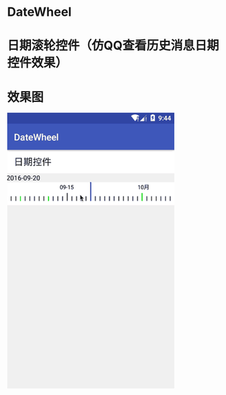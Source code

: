 # DateWheel
# 日期滚轮控件（仿QQ查看历史消息日期控件效果）
# 效果图
![image](https://github.com/634069490/DateWheel/blob/master/app/src/main/res/raw/%E6%95%88%E6%9E%9C.gif)
